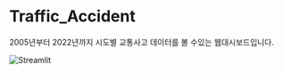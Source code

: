 # Traffic_Accident
2005년부터 2022년까지 시도별 교통사고 데이터를 볼 수있는 웹대시보드입니다.


![Streamlit](https://img.shields.io/badge/Streamlit-000000?style=for-the-badge&logo=streamlit&logoColor=white)
